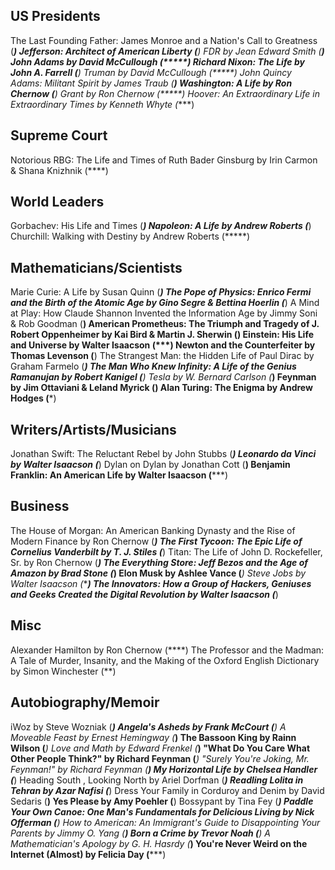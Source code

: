 ## US Presidents
The Last Founding Father: James Monroe and a Nation's Call to Greatness (****)
Jefferson: Architect of American Liberty (***)
FDR by Jean Edward Smith (****)
John Adams by David McCullough (*****)
Richard Nixon: The Life by John A. Farrell (****)
Truman by David McCullough (*****)
John Quincy Adams: Militant Spirit by James Traub (****)
Washington: A Life by Ron Chernow (****)
Grant by Ron Chernow (*****)
Hoover: An Extraordinary Life in Extraordinary Times by Kenneth Whyte (****)

## Supreme Court
Notorious RBG: The Life and Times of Ruth Bader Ginsburg by Irin Carmon & Shana Knizhnik (****)

## World Leaders
Gorbachev: His Life and Times (***)
Napoleon: A Life by Andrew Roberts (***)
Churchill: Walking with Destiny by Andrew Roberts (*****)

## Mathematicians/Scientists
Marie Curie: A Life by Susan Quinn (***)
The Pope of Physics: Enrico Fermi and the Birth of the Atomic Age by Gino Segre & Bettina Hoerlin (***)
A Mind at Play: How Claude Shannon Invented the Information Age by Jimmy Soni & Rob Goodman (****)
American Prometheus: The Triumph and Tragedy of J. Robert Oppenheimer by Kai Bird & Martin J. Sherwin (**)
Einstein: His Life and Universe by Walter Isaacson (*****)
Newton and the Counterfeiter by Thomas Levenson (****)
The Strangest Man: the Hidden Life of Paul Dirac by Graham Farmelo (****)
The Man Who Knew Infinity: A Life of the Genius Ramanujan by Robert Kanigel (***) 
Tesla by W. Bernard Carlson (***)
Feynman by Jim Ottaviani & Leland Myrick (****)
Alan Turing: The Enigma by Andrew Hodges (***)

## Writers/Artists/Musicians
Jonathan Swift: The Reluctant Rebel by John Stubbs (***)
Leonardo da Vinci by Walter Isaacson (***)
Dylan on Dylan by Jonathan Cott (**)
Benjamin Franklin: An American Life by Walter Isaacson (*****)

## Business
The House of Morgan: An American Banking Dynasty and the Rise of Modern Finance by Ron Chernow (***)
The First Tycoon: The Epic Life of Cornelius Vanderbilt by T. J. Stiles (***)
Titan: The Life of John D. Rockefeller, Sr. by Ron Chernow (*****)
The Everything Store: Jeff Bezos and the Age of Amazon by Brad Stone (***)
Elon Musk by Ashlee Vance (***)
Steve Jobs by Walter Isaacson (*****)
The Innovators: How a Group of Hackers, Geniuses and Geeks Created the Digital Revolution by Walter Isaacson (***)

## Misc
Alexander Hamilton by Ron Chernow (****)
The Professor and the Madman: A Tale of Murder, Insanity, and the Making of the Oxford English Dictionary by Simon Winchester (**)

## Autobiography/Memoir
iWoz by Steve Wozniak (****)
Angela's Asheds by Frank McCourt (***)
A Moveable Feast by Ernest Hemingway (***)
The Bassoon King by Rainn Wilson (***)
Love and Math by Edward Frenkel (***)
"What Do You Care What Other People Think?" by Richard Feynman (***)
"Surely You're Joking, Mr. Feynman!" by Richard Feynman (****)
My Horizontal Life by Chelsea Handler (***)
Heading South , Looking North by Ariel Dorfman (***)
Readling Lolita in Tehran by Azar Nafisi (***)
Dress Your Family in Corduroy and Denim by David Sedaris (**)
Yes Please by Amy Poehler (**)
Bossypant by Tina Fey (***)
Paddle Your Own Canoe: One Man's Fundamentals for Delicious Living by Nick Offerman (**)
How to American: An Immigrant's Guide to Disappointing Your Parents by Jimmy O. Yang (****)
Born a Crime by Trevor Noah (****)
A Mathematician's Apology by G. H. Hasrdy (***)
You're Never Weird on the Internet (Almost) by Felicia Day (*****)
